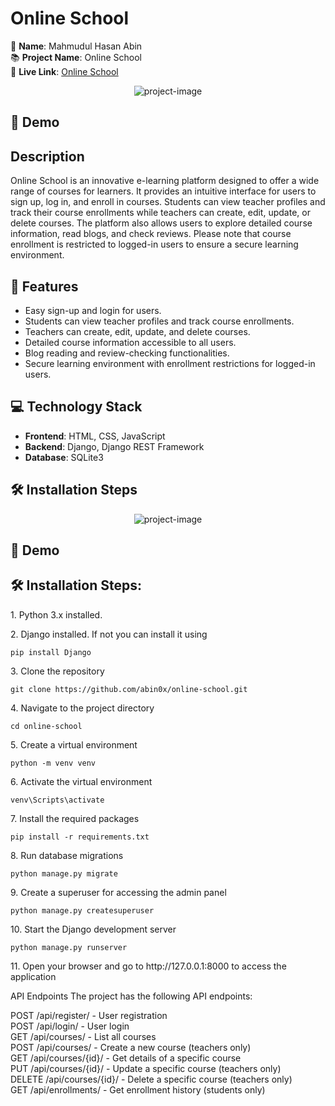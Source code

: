 # Online School

👤 **Name**: Mahmudul Hasan Abin  
📚 **Project Name**: Online School  
🔗 **Live Link**: [Online School](https://lnkd.in/g9_WCKjw)

<p align="center"><img src="https://i.ibb.co.com/Q6vcrjq/77912647-e7bb-46fa-ab03-3155bd34d828.png" alt="project-image"></p>

<h2>🚀 Demo</h2>

## Description
Online School is an innovative e-learning platform designed to offer a wide range of courses for learners. It provides an intuitive interface for users to sign up, log in, and enroll in courses. Students can view teacher profiles and track their course enrollments while teachers can create, edit, update, or delete courses. The platform also allows users to explore detailed course information, read blogs, and check reviews. Please note that course enrollment is restricted to logged-in users to ensure a secure learning environment.

## 🚀 Features
- Easy sign-up and login for users.
- Students can view teacher profiles and track course enrollments.
- Teachers can create, edit, update, and delete courses.
- Detailed course information accessible to all users.
- Blog reading and review-checking functionalities.
- Secure learning environment with enrollment restrictions for logged-in users.

## 💻 Technology Stack
- **Frontend**: HTML, CSS, JavaScript
- **Backend**: Django, Django REST Framework
- **Database**: SQLite3

## 🛠️ Installation Steps
<p align="center"><img src="" alt="project-image"></p>

<h2>🚀 Demo</h2>

<h2>🛠️ Installation Steps:</h2>

<p>1. Python 3.x installed.</p>

<p>2. Django installed. If not you can install it using</p>

```
pip install Django
```

<p>3. Clone the repository</p>

```
git clone https://github.com/abin0x/online-school.git
```

<p>4. Navigate to the project directory</p>

```
cd online-school
```

<p>5. Create a virtual environment</p>

```
python -m venv venv
```

<p>6. Activate the virtual environment</p>

```
venv\Scripts\activate
```

<p>7. Install the required packages</p>

```
pip install -r requirements.txt
```

<p>8. Run database migrations</p>

```
python manage.py migrate
```

<p>9. Create a superuser for accessing the admin panel</p>

```
python manage.py createsuperuser
```

<p>10. Start the Django development server</p>

```
python manage.py runserver
```

<p>11. Open your browser and go to http://127.0.0.1:8000 to access the application</p>


API Endpoints
The project has the following API endpoints:

POST /api/register/ - User registration <br>
POST /api/login/ - User login<br>
GET /api/courses/ - List all courses<br>
POST /api/courses/ - Create a new course (teachers only)<br>
GET /api/courses/{id}/ - Get details of a specific course<br>
PUT /api/courses/{id}/ - Update a specific course (teachers only)<br>
DELETE /api/courses/{id}/ - Delete a specific course (teachers only)<br>
GET /api/enrollments/ - Get enrollment history (students only)<br>
